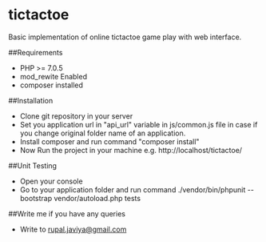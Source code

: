# tictactoe
Basic implementation of online tictactoe game play with web interface.

##Requirements
* PHP >= 7.0.5
* mod_rewite Enabled
* composer installed

##Installation
* Clone git repository in your server
* Set you application url in "api_url" variable in js/common.js file in case if you change original folder name of an application.
* Install composer and run command "composer install"
* Now Run the project in your machine e.g. http://localhost/tictactoe/

##Unit Testing
* Open your console
* Go to your application folder and run command 
./vendor/bin/phpunit --bootstrap vendor/autoload.php tests

##Write me if you have any queries
* Write to rupal.javiya@gmail.com
